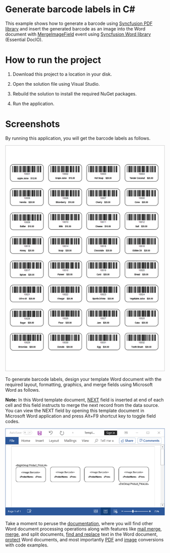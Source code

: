 # Generate barcode labels in C#

This example shows how to generate a barcode using [Syncfusion PDF library](https://www.syncfusion.com/pdf-framework/net/pdf-library?utm_source=github&utm_medium=listing&utm_campaign=mail-merge-examples) and insert the generated barcode as an image into the Word document with [MergeImageField](https://help.syncfusion.com/cr/file-formats/Syncfusion.DocIO.Base~Syncfusion.DocIO.DLS.MailMerge~MergeImageField_EV.html) event using [Syncfusion Word library](https://www.syncfusion.com/word-framework/net/word-library?utm_source=github&utm_medium=listing&utm_campaign=mail-merge-examples) (Essential DocIO).

# How to run the project

1. Download this project to a location in your disk.

2. Open the solution file using Visual Studio.

3. Rebuild the solution to install the required NuGet packages.

4. Run the application.

# Screenshots

By running this application, you will get the barcode labels as follows.

<p align="center">
<img src="Images/Generate-Barcode-labels-output.png" alt="Generate-Barcode-labels-output"/>
</p>

To generate barcode labels, design your template Word document with the required layout, formatting, graphics, and merge fields using Microsoft Word as follows.

**Note:** In this Word template document, [NEXT](https://support.office.com/en-us/article/field-codes-next-field-3862fad6-0297-411a-a4e7-6ff5bcf178fd?ui=en-US&rs=en-US&ad=US) field is inserted at end of each cell and this field instructs to merge the next record from the data source. You can view the NEXT field by opening this template document in Microsoft Word application and press Alt+F9 shortcut key to toggle field codes.

<p align="center">
<img src="Images/Generate-Barcode-labels-template.png" alt="Generate-Barcode-labels-template"/>
</p>


Take a moment to peruse the [documentation](https://help.syncfusion.com/file-formats/docio/getting-started), where you will find other Word document processing operations along with features like [mail merge](https://help.syncfusion.com/file-formats/docio/working-with-mail-merge), [merge](https://help.syncfusion.com/file-formats/docio/working-with-word-document#merging-word-documents), and split documents, [find and replace](https://help.syncfusion.com/file-formats/docio/working-with-find-and-replace) text in the Word document, [protect](https://help.syncfusion.com/file-formats/docio/working-with-security) Word documents, and most importantly [PDF](https://help.syncfusion.com/file-formats/docio/word-to-pdf) and [image](https://help.syncfusion.com/file-formats/docio/word-to-image) conversions with code examples.
